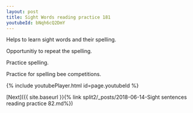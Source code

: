 ```yaml
---
layout: post
title: Sight Words reading practice 181
youtubeId: bNqh6cQ2DmY
---
```

 
 
Helps to learn sight words and their spelling.

Opportunitiy to repeat the spelling. 

Practice spelling. 
 
Practice for spelling bee competitions. 
 
{% include youtubePlayer.html id=page.youtubeId %}
 
 

[Next]({{ site.baseurl }}{% link  split2/_posts/2018-06-14-Sight sentences reading practice 82.md%})
 
